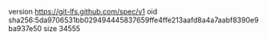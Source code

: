 version https://git-lfs.github.com/spec/v1
oid sha256:5da9706531bb029494445837659ffe4ffe213aafd8a4a7aabf8390e9ba937e50
size 34555

